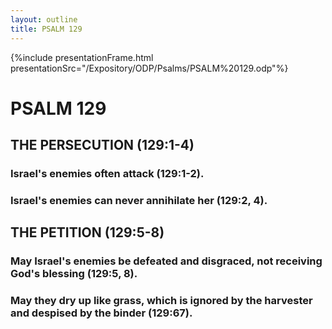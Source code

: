 ```yaml
---
layout: outline
title: PSALM 129
---
```

{%include presentationFrame.html presentationSrc="/Expository/ODP/Psalms/PSALM%20129.odp"%}

# PSALM 129 
## THE PERSECUTION (129:1-4) 
###  Israel\'s enemies often attack (129:1-2). 
###  Israel\'s enemies can never annihilate her (129:2, 4). 
## THE PETITION (129:5-8) 
###  May Israel\'s enemies be defeated and disgraced, not receiving God\'s blessing (129:5, 8). 
###  May they dry up like grass, which is ignored by the harvester and despised by the binder (129:67). 
